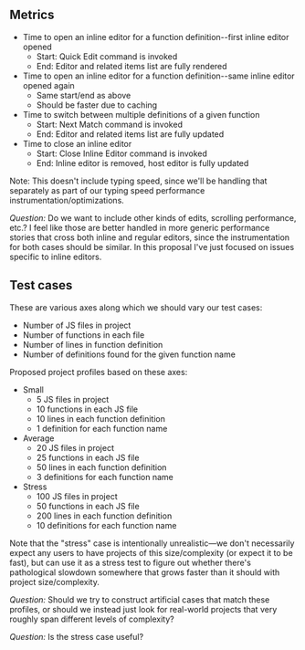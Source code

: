 Metrics
-------
* Time to open an inline editor for a function definition--first inline editor opened
    * Start: Quick Edit command is invoked
    * End: Editor and related items list are fully rendered
* Time to open an inline editor for a function definition--same inline editor opened again
    * Same start/end as above
    * Should be faster due to caching
* Time to switch between multiple definitions of a given function
    * Start: Next Match command is invoked
    * End: Editor and related items list are fully updated
* Time to close an inline editor
    * Start: Close Inline Editor command is invoked
    * End: Inline editor is removed, host editor is fully updated

Note: This doesn't include typing speed, since we'll be handling that separately as part of our typing speed performance instrumentation/optimizations.

*Question:* Do we want to include other kinds of edits, scrolling performance, etc.? I feel like those are better handled in more generic performance stories that cross both inline and regular editors, since the instrumentation for both cases should be similar. In this proposal I've just focused on issues specific to inline editors.

Test cases
----------
These are various axes along which we should vary our test cases:

* Number of JS files in project
* Number of functions in each file
* Number of lines in function definition
* Number of definitions found for the given function name

Proposed project profiles based on these axes:

* Small
    * 5 JS files in project
    * 10 functions in each JS file
    * 10 lines in each function definition
    * 1 definition for each function name
* Average
    * 20 JS files in project
    * 25 functions in each JS file
    * 50 lines in each function definition
    * 3 definitions for each function name
* Stress
    * 100 JS files in project
    * 50 functions in each JS file
    * 200 lines in each function definition
    * 10 definitions for each function name

Note that the "stress" case is intentionally unrealistic&mdash;we don't necessarily expect any users to have projects of this size/complexity (or expect it to be fast), but can use it as a stress test to figure out whether there's pathological slowdown somewhere that grows faster than it should with project size/complexity.

*Question:* Should we try to construct artificial cases that match these profiles, or should we instead just look for real-world projects that very roughly span different levels of complexity?

*Question:* Is the stress case useful?
